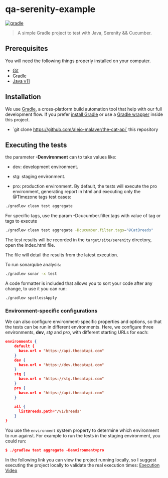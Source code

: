 # qa-serenity-example

[![gradle](https://img.shields.io/badge/gradle-v7.3.X-yellow.svg)](https://gradle.org/install/)


>A simple Gradle project to test with Java, Serenity && Cucumber.
## Prerequisites

You will need the following things properly installed on your computer.

* [Git](http://git-scm.com/)
* [Gradle](https://gradle.org)
* [Java v11](https://www.java.com)


## Installation

We use [Gradle](http://www.gradle.org), a cross-platform build automation tool that help with our full development flow.
If you prefer [install Gradle](http://www.gradle.org/installation) or use a [Gradle wrapper](http://www.gradle.org/docs/current/userguide/gradle_wrapper.html) inside this project.

* ´git clone https://github.com/alejo-malaver/the-cat-api` this repository
##  Executing the tests
the parameter **-Denvironment** can to take values like:
* dev: development environment.
- stg: staging environment.
+ pro: production environment.
By default, the tests will execute the pro environment, generating report in html and executing only the @Timezone tags test cases:
```bash
./gradlew clean test aggregate
```

For specific tags, use the param -Dcucumber.filter.tags with value of tag or tags to execute

```bash
./gradlew clean test aggregate -Dcucumber.filter.tags="@CatBreeds"
```

The test results will be recorded in the `target/site/serenity` directory, open the index.html file.

The file will detail the results from the latest execution.

To run sonarqube analysis:

```bash
./gradlew sonar -x test
```

A code formatter is included that allows you to sort your code after any change, to use it you can run:
```bash
./gradlew spotlessApply
```

### Environment-specific configurations
We can also configure environment-specific properties and options, so that the tests can be run in different environments. Here, we configure three environments, __dev__, _stg_ and _pro_, with different starting URLs for each:
```json
environments {
    default {
      base.url = "https://api.thecatapi.com"
    }
    dev {
      base.url = "https://dev.thecatapi.com"
    }
    stg {
      base.url = "https://stg.thecatapi.com"
    }
    pro {
      base.url = "https://api.thecatapi.com"
    }
    
    all {
      listBreeds.path="/v1/breeds"
    }
}
```

You use the `environment` system property to determine which environment to run against. For example to run the tests in the staging environment, you could run:
```json
$ ./gradlew test aggregate -Denvironment=pro
```
In the following link you can view the project running locally, so I suggest executing the project locally to validate the real execution times:
[Execution Video](https://youtu.be/SF1BcX9kE5M)
